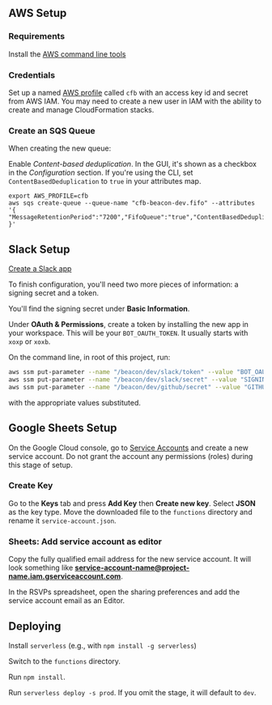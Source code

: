 ## AWS Setup

### Requirements

Install the [AWS command line tools](https://aws.amazon.com/cli/)

### Credentials

Set up a named [AWS
profile](https://docs.aws.amazon.com/cli/latest/userguide/cli-configure-profiles.html)
called `cfb` with an access key id and secret from AWS IAM. You may need to
create a new user in IAM with the ability to create and manage CloudFormation stacks.

### Create an SQS Queue

When creating the new queue:

Enable *Content-based deduplication*. In the GUI, it's shown as a checkbox in
the *Configuration* section. If you're using the CLI, set
`ContentBasedDeduplication` to `true` in your attributes map.

```
export AWS_PROFILE=cfb
aws sqs create-queue --queue-name "cfb-beacon-dev.fifo" --attributes '{ "MessageRetentionPeriod":"7200","FifoQueue":"true","ContentBasedDeduplication":"true" }'
```

## Slack Setup

[Create a Slack app](https://api.slack.com/apps?new_app=1)

To finish configuration, you'll need two more pieces of information: a signing
secret and a token.

You'll find the signing secret under **Basic Information**.

Under **OAuth & Permissions**, create a token by installing the new app in your
workspace. This will be your `BOT_OAUTH_TOKEN`. It usually starts with `xoxp` or
`xoxb`.

On the command line, in root of this project, run:

```bash
aws ssm put-parameter --name "/beacon/dev/slack/token" --value "BOT_OAUTH_TOKEN" --type SecureString
aws ssm put-parameter --name "/beacon/dev/slack/secret" --value "SIGNING_SECRET" --type SecureString
aws ssm put-parameter --name "/beacon/dev/github/secret" --value "GITHUB_SECRET" --type SecureString
```

with the appropriate values substituted.

## Google Sheets Setup

On the Google Cloud console, go to [Service
Accounts](https://console.cloud.google.com/iam-admin/serviceaccounts/) and
create a new service account. Do not grant the account any permissions (roles)
during this stage of setup.

### Create Key

Go to the **Keys** tab and press **Add Key** then **Create new key**. Select
**JSON** as the key type. Move the downloaded file to the `functions` directory
and rename it `service-account.json`.

### Sheets: Add service account as editor

Copy the fully qualified email address for the new service account. It will look
something like **service-account-name@project-name.iam.gserviceaccount.com**.

In the RSVPs spreadsheet, open the sharing preferences and add the service
account email as an Editor.

## Deploying

Install `serverless` (e.g., with `npm install -g serverless`)

Switch to the `functions` directory.

Run `npm install`.

Run `serverless deploy -s prod`. If you omit the stage, it will default to `dev`.
